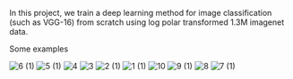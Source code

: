 In this project, we train a deep learning method for image classification (such as VGG-16) from scratch using log polar transformed 1.3M imagenet data.

Some examples

![6 (1)](https://user-images.githubusercontent.com/26315729/115427684-adbbcb80-a1cf-11eb-810f-c2e0aa965647.png)
![5 (1)](https://user-images.githubusercontent.com/26315729/115427685-ae546200-a1cf-11eb-9ce2-4114c89a3937.png)
![4](https://user-images.githubusercontent.com/26315729/115427686-ae546200-a1cf-11eb-974e-66e0858a66c5.png)
![3](https://user-images.githubusercontent.com/26315729/115427688-ae546200-a1cf-11eb-9886-98fd3a394355.png)
![2 (1)](https://user-images.githubusercontent.com/26315729/115427692-aeecf880-a1cf-11eb-8a74-b1e924428c96.png)
![1 (1)](https://user-images.githubusercontent.com/26315729/115427693-aeecf880-a1cf-11eb-9f80-cb245925fc7e.png)
![10](https://user-images.githubusercontent.com/26315729/115427676-ad233500-a1cf-11eb-9a28-b2bcd00d6933.png)
![9 (1)](https://user-images.githubusercontent.com/26315729/115427680-ad233500-a1cf-11eb-8fba-940c1020a392.png)
![8](https://user-images.githubusercontent.com/26315729/115427682-ad233500-a1cf-11eb-9477-f2bc0cac558f.png)
![7 (1)](https://user-images.githubusercontent.com/26315729/115427683-adbbcb80-a1cf-11eb-88b5-ba1284ef740a.png)




